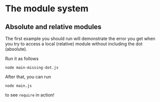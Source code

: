 
# The module system

## Absolute and relative modules

The first example you should run will demonstrate the error you get when
you try to access a local (relative) module without including the dot 
(absolute).

Run it as follows

    node main-missing-dot.js

After that, you can run

    node main.js

to see `require` in action!
